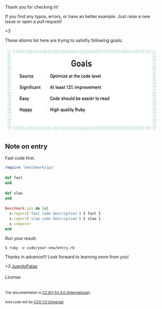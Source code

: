 Thank you for checking in!

If you find any typos, errors, or have an better example. Just raise a new issue or open a pull request!

<3

These idioms list here are trying to satisfiy following goals:

[![GOALS](/images/Goals.png)](https://speakerdeck.com/sferik/writing-fast-ruby?slide=11)

## Note on entry

Fast code first.

```ruby
require 'benchmark/ips'

def fast
end

def slow
end

Benchmark.ips do |x|
  x.report('fast code description') { fast }
  x.report('slow code description') { slow }
  x.compare!
end
```

Run your result:

```
$ ruby -v code/your-new/entry.rb
```

Thanks in advance!!! Look forward to learning more from you!

<3 [JuanitoFatas](https://twitter.com/juanitofatas)

###### License

<small>The documentation is [CC BY-SA 4.0 (International)](https://github.com/JuanitoFatas/fast-ruby#license).</small>

<small>And code will be [CC0 1.0 Universal](https://github.com/JuanitoFatas/fast-ruby#code-license).</small>
